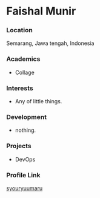 # Faishal Munir
### Location

Semarang, Jawa tengah, Indonesia

### Academics

- Collage

### Interests

- Any of little things.

### Development

- nothing.

### Projects

- DevOps

### Profile Link

[syouryuumaru](https://github.com/syouryuumaru)

